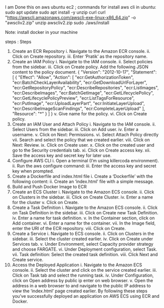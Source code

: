 I am Done this on aws ubuntu ec2 ;
commands for install aws cli in ubuntu:
sudo apt update
sudo apt install -y unzip curl
curl "https://awscli.amazonaws.com/awscli-exe-linux-x86_64.zip" -o "awscliv2.zip"
unzip awscliv2.zip
sudo ./aws/install

Note: install docker in your machine

steps :
Steps
1. Create an ECR Repository
i. Navigate to the Amazon ECR console.
ii. Click on Create repository.
iii. Enter ‘Pratik’ as the repository name.
2. Create an IAM Policy
i. Navigate to the IAM console.
ii. Select policies from the sidebar.
iii. Click on Create policy.
Add the following JSON content to the
policy document.
{
  "Version": "2012-10-17",
  "Statement": [
    {
      "Effect": "Allow",
      "Action": [
        "ecr:GetAuthorizationToken",
        "ecr:BatchCheckLayerAvailability",
        "ecr:GetDownloadUrlForLayer",
        "ecr:GetRepositoryPolicy",
        "ecr:DescribeRepositories",
        "ecr:ListImages",
        "ecr:DescribeImages",
        "ecr:BatchGetImage",
        "ecr:GetLifecyclePolicy",
        "ecr:GetLifecyclePolicyPreview",
        "ecr:ListTagsForResource",
        "ecr:PutImage",
        "ecr:UploadLayerPart",
        "ecr:InitiateLayerUpload",
        "ecr:DescribeImageScanFindings",
        "ecr:CompleteLayerUpload"
      ],
      "Resource": "*"
    }
  ]
}
v. Give name for the policy.
vi. Click on Create policy.
3. Create an IAM User and Attach Policy
i. Navigate to the IAM console.
ii. Select Users from the sidebar.
iii. Click on Add user.
iv. Enter a username.
v. Click on Next: Permissions.
vi. Select Attach Policy directly
vii. Search and select the policy that we created
earlier.
viii. Click on Next: Review.
ix. Click on Create user.
x. Click on the created user and go to the
Security credentials tab.
xi. Click on Create access key.
xii. Save the access key and secret key for later
use.
4. Configure AWS CLI
i. Open a terminal (I’m using killercoda
environment).
ii. Run the aws configure command:
iii. Enter the access key and secret key when
prompted.
5. Create a Dockerfile and index.html file
i. Create a
‘Dockerfile’ with the following
content:
ii. Create an
‘index.html’ file with a simple
message.
6. Build and Push Docker Image to ECR
7. Create an ECS Cluster
i. Navigate to the Amazon ECS console.
ii. Click on Clusters in the sidebar.
iii. Click on Create Cluster.
iv. Enter a name for the cluster
v. Click on Create.
8. Create a Task Definition
i. Navigate to the Amazon ECS console.
ii. Click on Task Definition in the sidebar.
iii. Click on Create new Task Definition.
iv. Enter a name for task definition.
v. In the Container section, click on Add
container.
vi. Enter a name for the container.
vii. In the Image field, enter the URI of the
ECR repository.
viii. Click on Create.
9. Create a Service
i. Navigate to ECS console.
ii. Click on Clusters in the sidebar.
iii. Select the cluster created earlier.
iv. Click on Create under Services tab.
v. Under Environment, select Capacity
provider strategy and choose FARGATE.
vi. Under Deployment configuration, select
Task.
vii. Task definition: Select the created task
definition.
viii. Click Next and Create service.
10. Access the Deployed Application
i. Navigate to the Amazon ECS console.
ii. Select the cluster and click on the service
created earlier.
iii. Click on Task tab and select the running
task.
iv. Under Configuration, click on Open address by public ip enter on web browser.
v. Open the address in a web browser to and
navigate to the public IP address to view the
‘index.html’ page created earlier.
By following these steps you’ve successfully
deployed an application on AWS ECS using ECR
and Docker.
